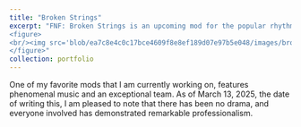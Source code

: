 ```yaml
---
title: "Broken Strings"
excerpt: "FNF: Broken Strings is an upcoming mod for the popular rhythm game Friday Night Funkin'. Created by ThoMitDraws, this mod is inspired by various puppet and costumed character shows like Don't Hug Me I'm Scared, Sesame Street, The Muppets, and more. The mod features a series of songs where players face off against corrupted versions of beloved characters from these shows.
<figure>
<br/><img src='blob/ea7c8e4c0c17bce4609f8e8ef189d07e97b5e048/images/brokenStrings.png'>
</figure>"
collection: portfolio
---
```

One of my favorite mods that I am currently working on, features phenomenal music and an exceptional team. As of March 13, 2025, the date of writing this, I am pleased to note that there has been no drama, and everyone involved has demonstrated remarkable professionalism.
